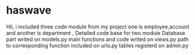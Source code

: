 # haswave

Hii,
i included three code module from my project one is employee,account and another is department , Detailed code base for two module
Database part writed on models.py
main functions and code writed on views.py
path to corresponding function included on urls.py
tables registerd on admin.py

